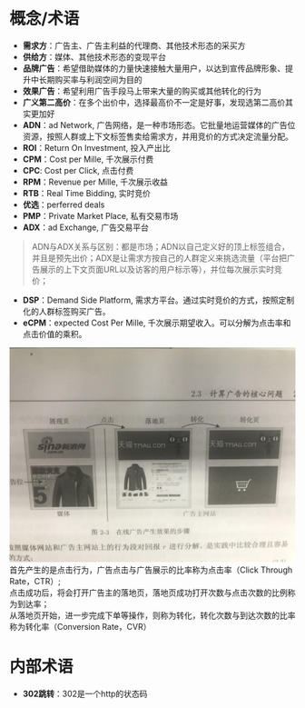 # 概念/术语
* **需求方**：广告主、广告主利益的代理商、其他技术形态的采买方
* **供给方**：媒体、其他技术形态的变现平台
* **品牌广告**：希望借助媒体的力量快速接触大量用户，以达到宣传品牌形象、提升中长期购买率与利润空间为目的
* **效果广告**：希望利用广告手段马上带来大量的购买或其他转化的行为
* **广义第二高价**：在多个出价中，选择最高价不一定是好事，发现选第二高价其实更加好
* **ADN**：ad Network, 广告网络，是一种市场形态。它批量地运营媒体的广告位资源，按照人群或上下文标签售卖给需求方，并用竞价的方式决定流量分配。
* **ROI**：Return On Investment, 投入产出比
* **CPM**：Cost per Mille, 千次展示付费
* **CPC**: Cost per Click, 点击付费
* **RPM**：Revenue per Mille, 千次展示收益
* **RTB**：Real Time Bidding, 实时竞价
* **优选**：perferred deals
* **PMP**：Private Market Place, 私有交易市场
* **ADX**：ad Exchange, 广告交易平台
> ADN与ADX关系与区别：都是市场；ADN以自己定义好的顶上标签组合，并且是预先出价；ADX是让需求方按自己的人群定义来挑选流量（平台把广告展示的上下文页面URL以及访客的用户标示等），并位每次展示实时竞价；
* **DSP**：Demand Side Platform, 需求方平台。通过实时竞价的方式，按照定制化的人群标签购买广告。
* **eCPM**：expected Cost Per Mille, 千次展示期望收入。可以分解为点击率和点击价值的乘积。

![adImage](https://raw.githubusercontent.com/jialechan/notes/master/ad/1201529907429_.jpg)
首先产生的是点击行为，广告点击与广告展示的比率称为点击率（Click Through Rate，CTR）;   
点击成功后，将会打开广告主的落地页，落地页成功打开次数与点击次数的比例称为到达率；   
从落地页开始，进一步完成下单等操作，则称为转化，转化次数与到达次数的比率称为转化率（Conversion Rate，CVR）   

# 内部术语
* **302跳转**：302是一个http的状态码
